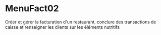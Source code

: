 # MenuFact02

Créer et gérer la facturation d'un restaurant, conclure des transactions de caisse et renseigner les clients sur les éléments nutritifs
